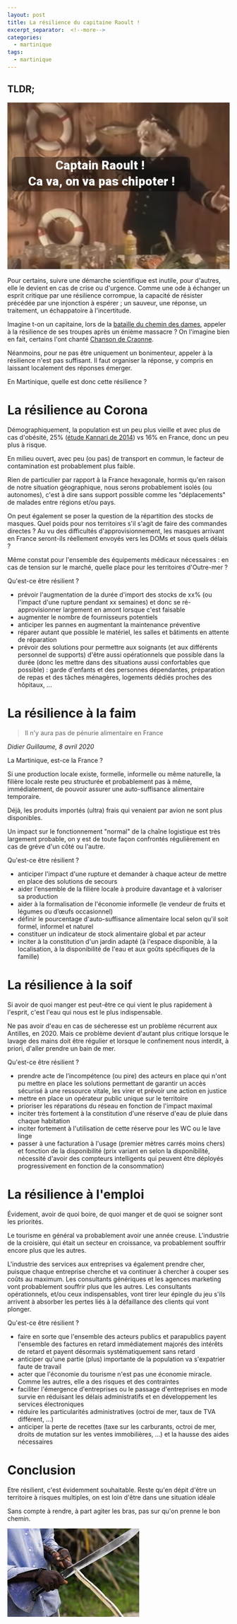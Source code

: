 ```yaml
---
layout: post
title: La résilience du capitaine Raoult !
excerpt_separator:  <!--more-->
categories:
  - martinique
tags:
  - martinique
---
```

## TLDR;

![Après le capitaine Iglo, voici le capitaine Raoult !](/images/captain-raoult.png)

Pour certains, suivre une démarche scientifique est inutile, pour d'autres, elle le devient en cas de crise ou d'urgence.
Comme une ode à échanger un esprit critique par une résilience corrompue, la capacité de résister précédée par une injonction à espérer ; un sauveur, une réponse, un traitement, un échappatoire à l'incertitude.

Imagine t-on un capitaine, lors de la [bataille du chemin des dames](https://fr.wikipedia.org/wiki/Bataille_du_Chemin_des_Dames), appeler à la résilience de ses troupes après un énième massacre ? On l'imagine bien en fait, certains l'ont chanté [Chanson de Craonne](https://fr.wikipedia.org/wiki/La_Chanson_de_Craonne).

Néanmoins, pour ne pas être uniquement un bonimenteur, appeler à la résilience n'est pas suffisant.
Il faut organiser la réponse, y compris en laissant localement des réponses émerger.

En Martinique, quelle est donc cette résilience ?

<!--more-->

# La résilience au Corona

Démographiquement, la population est un peu plus vieille et avec plus de cas d'obésité, 25% ([étude Kannari de 2014](https://www.orsag.fr/wp-content/uploads/2019/04/ORSAG_Surcharge_ponderale_en_Guadeloupe_et_Martinique_CO_2015.pdf)) vs 16% en France, donc un peu plus à risque.

En milieu ouvert, avec peu (ou pas) de transport en commun, le facteur de contamination est probablement plus faible.

Rien de particulier par rapport à la France hexagonale, hormis qu'en raison de notre situation géographique, nous serons probablement isolés (ou autonomes), c'est à dire sans support possible comme les "déplacements" de malades entre régions et/ou pays.

On peut également se poser la question de la répartition des stocks de masques.
Quel poids pour nos territoires s'il s'agit de faire des commandes directes ?
Au vu des difficultés d'approvisionnement, les masques arrivant en France seront-ils réellement envoyés vers les DOMs et sous quels délais ?

Même constat pour l'ensemble des équipements médicaux nécessaires : en cas de tension sur le marché, quelle place pour les territoires d'Outre-mer ?

Qu'est-ce être résilient ?
- prévoir l'augmentation de la durée d'import des stocks de xx% (ou l'impact d'une rupture pendant xx semaines) et donc se ré-approvisionner largement en amont lorsque c'est faisable
- augmenter le nombre de fournisseurs potentiels
- anticiper les pannes en augmentant la maintenance préventive
- réparer autant que possible le matériel, les salles et bâtiments en attente de réparation
- prévoir des solutions pour permettre aux soignants (et aux différents personnel de supports) d'être aussi opérationnels que possible dans la durée (donc les mettre dans des situations aussi confortables que possible) : garde d'enfants et des personnes dépendantes, préparation de repas et des tâches ménagères, logements dédiés proches des hôpitaux, ...


# La résilience à la faim

> Il n'y aura pas de pénurie alimentaire en France

_Didier Guillaume, 8 avril 2020_

La Martinique, est-ce la France ?

Si une production locale existe, formelle, informelle ou même naturelle, la filière locale reste peu structurée et probablement pas à même, immédiatement, de pouvoir assurer une auto-suffisance alimentaire temporaire.

Déjà, les produits importés (ultra) frais qui venaient par avion ne sont plus disponibles.

Un impact sur le fonctionnement "normal" de la chaîne logistique est très largement probable, on y est de toute façon confrontés régulièrement en cas de gréve d'un côté ou l'autre.

Qu'est-ce être résilient ?
- anticiper l'impact d'une rupture et demander à chaque acteur de mettre en place des solutions de secours
- aider l'ensemble de la filière locale à produire davantage et à valoriser sa production
- aider à la formalisation de l'économie informelle (le vendeur de fruits et légumes ou d’œufs occasionnel)
- définir le pourcentage d'auto-suffisance alimentaire local selon qu'il soit formel, informel et naturel
- constituer un indicateur de stock alimentaire global et par acteur
- inciter à la constitution d'un jardin adapté (à l'espace disponible, à la localisation, à la disponibilité de l'eau et aux goûts spécifiques de la famille)


# La résilience à la soif

Si avoir de quoi manger est peut-être ce qui vient le plus rapidement à l'esprit, c'est l'eau qui nous est le plus indispensable.

Ne pas avoir d'eau en cas de sécheresse est un problème récurrent aux Antilles, en 2020.
Mais ce problème devient d'autant plus critique lorsque le lavage des mains doit être régulier et lorsque le confinement nous interdit, à priori, d'aller prendre un bain de mer.

Qu'est-ce être résilient ?
- prendre acte de l’incompétence (ou pire) des acteurs en place qui n'ont pu mettre en place les solutions permettant de garantir un accès sécurisé à une ressource vitale, les virer et prévoir une action en justice
- mettre en place un opérateur public unique sur le territoire
- prioriser les réparations du réseau en fonction de l'impact maximal
- inciter très fortement à la constitution d'une réserve d'eau de pluie dans chaque habitation
- inciter fortement à l'utilisation de cette réserve pour les WC ou le lave linge
- passer à une facturation à l'usage (premier mètres carrés moins chers) et fonction de la disponibilité (prix variant en selon la disponibilité, nécessité d'avoir des compteurs intelligents qui peuvent être déployés progressivement en fonction de la consommation)


# La résilience à l'emploi

Évidement, avoir de quoi boire, de quoi manger et de quoi se soigner sont les priorités.

Le tourisme en général va probablement avoir une année creuse.
L'industrie de la croisière, qui était un secteur en croissance, va probablement souffrir encore plus que les autres.

L'industrie des services aux entreprises va également prendre cher, puisque chaque entreprise cherche et va continuer à chercher à couper ses coûts au maximum.
Les consultants génériques et les agences marketing vont probablement souffrir plus que les autres.
Les consultants opérationnels, et/ou ceux indispensables, vont tirer leur épingle du jeu s'ils arrivent à absorber les pertes liés à la défaillance des clients qui vont plonger.


Qu'est-ce être résilient ?
- faire en sorte que l'ensemble des acteurs publics et parapublics payent l'ensemble des factures en retard immédiatement majorés des intérêts de retard et payent désormais systématiquement sans retard
- anticiper qu'une partie (plus) importante de la population va s'expatrier faute de travail
- acter que l'économie du tourisme n'est pas une économie miracle. Comme les autres, elle a des risques et des contraintes
- faciliter l'émergence d'entreprises ou le passage d'entreprises en mode survie en réduisant les délais administratifs et en développement les services électroniques
- réduire les particularités administratives (octroi de mer, taux de TVA différent, ...)
- anticiper la perte de recettes (taxe sur les carburants, octroi de mer, droits de mutation sur les ventes immobilières, ...) et la hausse des aides nécessaires


# Conclusion

Etre résilient, c'est évidemment souhaitable.
Reste qu'en dépit d'être un territoire à risques multiples, on est loin d'être dans une situation idéale

Sans compte à rendre, à part agiter les bras, pas sur qu'on prenne le bon chemin.

![Pas de guillotine, mais des machetes !](/images/machete.jpg)
